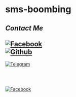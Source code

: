 # sms-boombing
## <i><b> Contact Me</b></i> <br><br>[![Facebook](https://img.shields.io/badge/Facebook-AbirHossain-1877F2?style=flat-square&logo=facebook)](https://facebook.com/Abir-Hossain-104247341997068/?substory_index=0)<br>[![Github](https://img.shields.io/badge/Facebook-AbirHossain-dimgray?style=flat-square&logo=github)](https://github.com/ABIRHOSSAIN10/)<br>
[![Telegram](https://img.shields.io/badge/Telegram-AbirHossain-blue?style=flat-square&logo=telegram)](https://t.me/AbirHossain402)<br>


<br>
<br>

[![Facebook](https://img.shields.io/badge/ABIRHOSSAIN-gray?style=for-the-badge&logo=Facebook&logoColor=white)](https://github.com/ABIRHOSSAIN10/)
